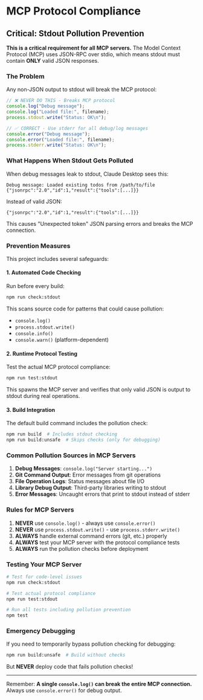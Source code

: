 # MCP Protocol Compliance

## Critical: Stdout Pollution Prevention

**This is a critical requirement for all MCP servers.** The Model Context Protocol (MCP) uses JSON-RPC over stdio, which means stdout must contain **ONLY** valid JSON responses.

### The Problem

Any non-JSON output to stdout will break the MCP protocol:

```javascript
// ❌ NEVER DO THIS - Breaks MCP protocol
console.log("Debug message");
console.log("Loaded file:", filename);
process.stdout.write("Status: OK\n");

// ✅ CORRECT - Use stderr for all debug/log messages
console.error("Debug message");
console.error("Loaded file:", filename);
process.stderr.write("Status: OK\n");
```

### What Happens When Stdout Gets Polluted

When debug messages leak to stdout, Claude Desktop sees this:
```
Debug message: Loaded existing todos from /path/to/file
{"jsonrpc":"2.0","id":1,"result":{"tools":[...]}}
```

Instead of valid JSON:
```
{"jsonrpc":"2.0","id":1,"result":{"tools":[...]}}
```

This causes "Unexpected token" JSON parsing errors and breaks the MCP connection.

### Prevention Measures

This project includes several safeguards:

#### 1. Automated Code Checking

Run before every build:
```bash
npm run check:stdout
```

This scans source code for patterns that could cause pollution:
- `console.log()` 
- `process.stdout.write()`
- `console.info()`
- `console.warn()` (platform-dependent)

#### 2. Runtime Protocol Testing

Test the actual MCP protocol compliance:
```bash
npm run test:stdout
```

This spawns the MCP server and verifies that only valid JSON is output to stdout during real operations.

#### 3. Build Integration

The default build command includes the pollution check:
```bash
npm run build  # Includes stdout checking
npm run build:unsafe  # Skips checks (only for debugging)
```

### Common Pollution Sources in MCP Servers

1. **Debug Messages**: `console.log("Server starting...")`
2. **Git Command Output**: Error messages from git operations
3. **File Operation Logs**: Status messages about file I/O
4. **Library Debug Output**: Third-party libraries writing to stdout
5. **Error Messages**: Uncaught errors that print to stdout instead of stderr

### Rules for MCP Servers

1. **NEVER** use `console.log()` - always use `console.error()`
2. **NEVER** use `process.stdout.write()` - use `process.stderr.write()`
3. **ALWAYS** handle external command errors (git, etc.) properly
4. **ALWAYS** test your MCP server with the protocol compliance tests
5. **ALWAYS** run the pollution checks before deployment

### Testing Your MCP Server

```bash
# Test for code-level issues
npm run check:stdout

# Test actual protocol compliance  
npm run test:stdout

# Run all tests including pollution prevention
npm test
```

### Emergency Debugging

If you need to temporarily bypass pollution checking for debugging:

```bash
npm run build:unsafe  # Build without checks
```

But **NEVER** deploy code that fails pollution checks!

---

Remember: **A single `console.log()` can break the entire MCP connection.** Always use `console.error()` for debug output.
